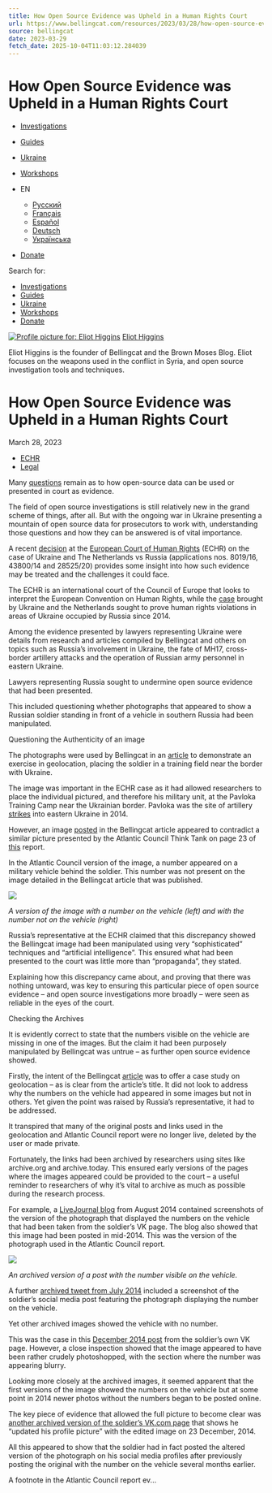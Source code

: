 ```yaml
---
title: How Open Source Evidence was Upheld in a Human Rights Court
url: https://www.bellingcat.com/resources/2023/03/28/how-open-source-evidence-was-upheld-in-a-human-rights-court/
source: bellingcat
date: 2023-03-29
fetch_date: 2025-10-04T11:03:12.284039
---
```


# How Open Source Evidence was Upheld in a Human Rights Court

* [Investigations](https://www.bellingcat.com/category/news/)
* [Guides](https://www.bellingcat.com/category/resources/)
* [Ukraine](https://www.bellingcat.com/tag/ukraine/)
* [Workshops](https://www.bellingcat.com/workshops/)

* EN
  + [Русский](https://ru.bellingcat.com)
  + [Français](https://fr.bellingcat.com)
  + [Español](https://es.bellingcat.com)
  + [Deutsch](https://de.bellingcat.com)
  + [Українська](https://uk.bellingcat.com)
* [Donate](https://www.bellingcat.com/donate)

Search for:

* [Investigations](https://www.bellingcat.com/category/news/)
* [Guides](https://www.bellingcat.com/category/resources/)
* [Ukraine](https://www.bellingcat.com/tag/ukraine/)
* [Workshops](https://www.bellingcat.com/workshops/)
* [Donate](/donate)

[![Profile picture for: Eliot Higgins](https://www.bellingcat.com/app/uploads/2021/11/DSCF9218-300x300.jpg)](https://www.bellingcat.com/author/eliothiggins/)
[Eliot Higgins](https://www.bellingcat.com/author/eliothiggins/)

Eliot Higgins is the founder of Bellingcat and the Brown Moses Blog. Eliot focuses on the weapons used in the conflict in Syria, and open source investigation tools and techniques.

# How Open Source Evidence was Upheld in a Human Rights Court

March 28, 2023

* [ECHR](/tag/echr)
* [Legal](/tag/legal)

Many [questions](https://www.youtube.com/watch?v=dq_m2POiVdw&ab_channel=SwanseaUniversitySchoolofLaw) remain as to how open-source data can be used or presented in court as evidence.

The field of open source investigations is still relatively new in the grand scheme of things, after all. But with the ongoing war in Ukraine presenting a mountain of open source data for prosecutors to work with, understanding those questions and how they can be answered is of vital importance.

A recent [decision](https://hudoc.echr.coe.int/eng#%7B%22itemid%22:[%22001-222889%22]%7D) at the [European Court of Human Rights](https://www.echr.coe.int/Pages/home.aspx?p=home) (ECHR) on the case of Ukraine and The Netherlands vs Russia (applications nos. 8019/16, 43800/14 and 28525/20) provides some insight into how such evidence may be treated and the challenges it could face.

The ECHR is an international court of the Council of Europe that looks to interpret the European Convention on Human Rights, while the [case](https://lawfare.gov.ua/cases/ukraine-and-netherlands-v-russia) brought by Ukraine and the Netherlands sought to prove human rights violations in areas of Ukraine occupied by Russia since 2014.

Among the evidence presented by lawyers representing Ukraine were details from research and articles compiled by Bellingcat and others on topics such as Russia’s involvement in Ukraine, the fate of MH17, cross-border artillery attacks and the operation of Russian army personnel in eastern Ukraine.

Lawyers representing Russia sought to undermine open source evidence that had been presented.

This included questioning whether photographs that appeared to show a Russian soldier standing in front of a vehicle in southern Russia had been manipulated.

Questioning the Authenticity of an image

The photographs were used by Bellingcat in an [article](https://www.bellingcat.com/resources/case-studies/2015/05/28/geolocating-stanislav-tarasov/) to demonstrate an exercise in geolocation, placing the soldier in a training field near the border with Ukraine.

The image was important in the ECHR case as it had allowed researchers to place the individual pictured, and therefore his military unit, at the Pavloka Training Camp near the Ukrainian border. Pavloka was the site of artillery [strikes](https://www.bellingcat.com/news/uk-and-europe/2015/02/17/origin-of-artillery-attacks/) into eastern Ukraine in 2014.

However, an image [posted](https://www.bellingcat.com/resources/case-studies/2015/05/28/geolocating-stanislav-tarasov/) in the Bellingcat article appeared to contradict a similar picture presented by the Atlantic Council Think Tank on page 23 of [this](https://www.atlanticcouncil.org/wp-content/uploads/2019/08/HPS_English.pdf) report.

In the Atlantic Council version of the image, a number appeared on a military vehicle behind the soldier. This number was not present on the image detailed in the Bellingcat article that was published.

![](https://www.bellingcat.com/app/uploads/2023/03/Screenshot-2023-03-27-at-11.57.36-1200x550.png)

*A version of the image with a number on the vehicle (left) and with the number not on the vehicle (right)*

Russia’s representative at the ECHR claimed that this discrepancy showed the Bellingcat image had been manipulated using very “sophisticated” techniques and “artificial intelligence”. This ensured what had been presented to the court was little more than “propaganda”, they stated.

Explaining how this discrepancy came about, and proving that there was nothing untoward, was key to ensuring this particular piece of open source evidence – and open source investigations more broadly – were seen as reliable in the eyes of the court.

Checking the Archives

It is evidently correct to state that the numbers visible on the vehicle are missing in one of the images. But the claim it had been purposely manipulated by Bellingcat was untrue – as further open source evidence showed.

Firstly, the intent of the Bellingcat [article](https://www.bellingcat.com/resources/case-studies/2015/05/28/geolocating-stanislav-tarasov/) was to offer a case study on geolocation – as is clear from the article’s title. It did not look to address why the numbers on the vehicle had appeared in some images but not in others. Yet given the point was raised by Russia’s representative, it had to be addressed.

It transpired that many of the original posts and links used in the geolocation and Atlantic Council report were no longer live, deleted by the user or made private.

Fortunately, the links had been archived by researchers using sites like archive.org and archive.today. This ensured early versions of the pages where the images appeared could be provided to the court – a useful reminder to researchers of why it’s vital to archive as much as possible during the research process.

For example, a [LiveJournal blog](https://evilmilker.livejournal.com/9385.html) from August 2014 contained screenshots of the version of the photograph that displayed the numbers on the vehicle that had been taken from the soldier’s VK page. The blog also showed that this image had been posted in mid-2014. This was the version of the photograph used in the Atlantic Council report.

![](https://www.bellingcat.com/app/uploads/2023/03/Screenshot-2023-03-27-at-12.04.45.png)

*An archived version of a post with the number visible on the vehicle.*

A further [archived tweet from July 2014](https://web.archive.org/web/20140713130910/https%3A/twitter.com/ArianaGicPerry/status/488014894176817153) included a screenshot of the soldier’s social media post featuring the photograph displaying the number on the vehicle.

Yet other archived images showed the vehicle with no number.

This was the case in this [December 2014 post](https://archive.is/BsTX9) from the soldier’s own VK page. However, a close inspection showed that the image appeared to have been rather crudely photoshopped, with the section where the number was appearing blurry.

Looking more closely at the archived images, it seemed apparent that the first versions of the image showed the numbers on the vehicle but at some point in 2014 newer photos without the numbers began to be posted online.

The key piece of evidence that allowed the full picture to become clear was [another archived version of the soldier’s VK.com page](https://archive.is/IETfX) that shows he “updated his profile picture” with the edited image on 23 December, 2014.

All this appeared to show that the soldier had in fact posted the altered version of the photograph on his social media profiles after previously posting the original with the number on the vehicle several months earlier.

A footnote in the Atlantic Council report ev...